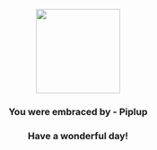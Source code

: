 <p align="center">
    <img src="https://raw.githubusercontent.com/PokeAPI/sprites/master/sprites/pokemon/393.png" width="150" height="150">
</p>
<h3 align="center">You were embraced by - <b>Piplup</b></h3>
<h3 align="center">Have a wonderful day!</h3>

